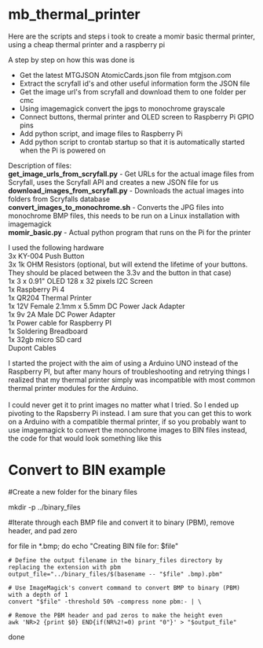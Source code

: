 # mb_thermal_printer
Here are the scripts and steps i took to create a momir basic thermal printer, using a cheap thermal printer and a  raspberry pi

A step by step on how this was done is 

- Get the latest MTGJSON AtomicCards.json file from mtgjson.com
- Extract the scryfall id's and other useful information form the JSON file
- Get the image url's from scryfall and download them to one folder per cmc
- Using imagemagick convert the jpgs to monochrome grayscale
- Connect buttons, thermal printer and OLED screen to Raspberry Pi GPIO pins
- Add python script, and image files to Raspberry Pi
- Add python script to crontab startup so that it is automatically started when the Pi is powered on

Description of files: <br />
**get_image_urls_from_scryfall.py** - Get URLs for the actual image files from Scryfall, uses the Scryfall API and creates a new JSON file for us <br />
**download_images_from_scryfall.py** - Downloads the actual images into folders from Scryfalls database <br />
**convert_images_to_monochrome.sh** - Converts the JPG files into monochrome BMP files, this needs to be run on a Linux installation with imagemagick <br />
**momir_basic.py** - Actual python program that runs on the Pi for the printer <br />

I used the following hardware <br />
3x KY-004 Push Button  <br />
3x 1k OHM Resistors (optional, but will extend the lifetime of your buttons. They should be placed between the 3.3v and the button in that case) <br />
1x 3 x 0.91" OLED 128 x 32 pixels I2C Screen <br />
1x Raspberry Pi 4 <br />
1x QR204 Thermal Printer <br />
1x 12V Female 2.1mm x 5.5mm DC Power Jack Adapter <br />
1x 9v 2A Male DC Power Adapter <br />
1x Power cable for Raspberry PI <br />
1x Soldering Breadboard <br />
1x 32gb micro SD card <br />
Dupont Cables <br  />

I started the project with the aim of using a Arduino UNO instead of the Raspberry PI, but after many hours of troubleshooting and retrying things I realized that my thermal printer simply was incompatible with most common thermal printer modules for the Arduino. <br /> <br /> I could never get it to print images no matter what I tried. So I ended up pivoting to the Rapsberry Pi instead. I am sure that you can get this to work on a Arduino with a compatible thermal printer, if so you probably want to use imagemagick to convert the monochrome images to BIN files instead, the code for that would look something like this


# Convert to BIN example

#Create a new folder for the binary files

mkdir -p ../binary_files

#Iterate through each BMP file and convert it to binary (PBM), remove header, and pad zero

for file in *.bmp; do
    echo "Creating BIN file for: $file" 

    # Define the output filename in the binary_files directory by replacing the extension with pbm
    output_file="../binary_files/$(basename -- "$file" .bmp).pbm"

    # Use ImageMagick's convert command to convert BMP to binary (PBM) with a depth of 1
    convert "$file" -threshold 50% -compress none pbm:- | \
    
    # Remove the PBM header and pad zeros to make the height even
    awk 'NR>2 {print $0} END{if(NR%2!=0) print "0"}' > "$output_file"
done
